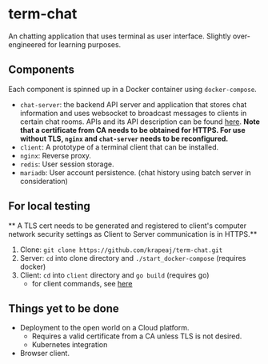 # term-chat

An chatting application that uses terminal as user interface. Slightly over-engineered for learning purposes.

## Components

Each component is spinned up in a Docker container using `docker-compose`.

* `chat-server`: the backend API server and application that stores chat information and uses websocket to broadcast messages to clients in certain chat rooms. APIs and its API description can be found [here](https://github.com/krapeaj/chat-server/README.md). **Note that a certificate from CA needs to be obtained for HTTPS. For use without TLS, `nginx` and `chat-server` needs to be reconfigured.**
* `client`: A prototype of a terminal client that can be installed.
* `nginx`: Reverse proxy.
* `redis`: User session storage.
* `mariadb`: User account persistence. (chat history using batch server in consideration)

## For local testing

** A TLS cert needs to be generated and registered to client's computer network security settings as Client to Server communication is in HTTPS.**

1. Clone: `git clone https://github.com/krapeaj/term-chat.git`
2. Server: `cd` into clone directory and `./start_docker-compose` (requires docker)
3. Client: `cd` into `client` directory and `go build` (requires go)
    - for client commands, see [here](https://github.com/krapeaj/term-chat/client/README.md)

## Things yet to be done 
* Deployment to the open world on a Cloud platform.
    - Requires a valid certificate from a CA unless TLS is not desired.
    - Kubernetes integration
* Browser client.

